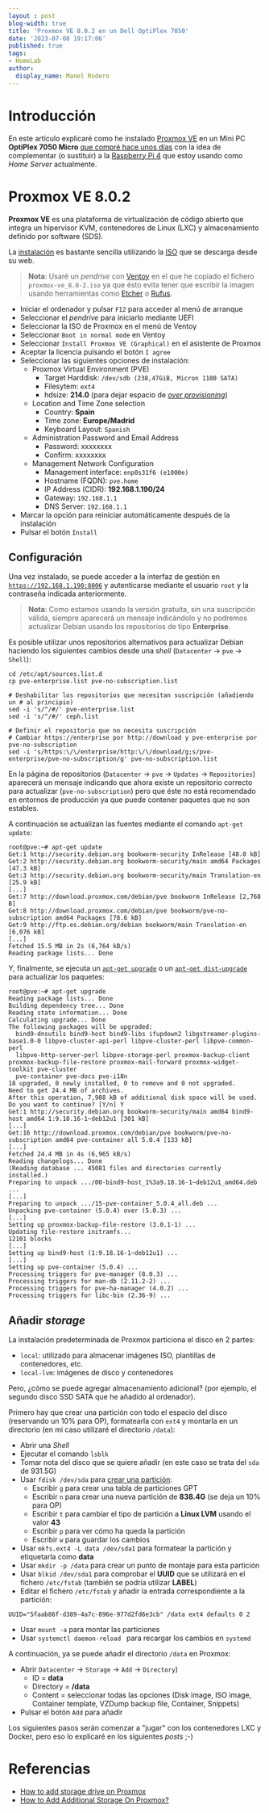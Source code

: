 ```yaml
---
layout : post
blog-width: true
title: 'Proxmox VE 8.0.2 en un Dell OptiPlex 7050'
date: '2023-07-08 19:17:06'
published: true
tags:
- HomeLab
author:
  display_name: Manel Rodero
---
```


# Introducción

En este artículo explicaré como he instalado [Proxmox VE](https://www.proxmox.com/en/proxmox-ve) en un Mini PC **OptiPlex 7050 Micro** [que compré hace unos días](mini-pc-dell-optiplex-7050-micro) con la idea de complementar (o sustituir) a la [Raspberry Pi 4](instalar-raspberry-pi-os-64bits) que estoy usando como _Home Server_ actualmente.

# Proxmox VE 8.0.2

**Proxmox VE** es una plataforma de virtualización de código abierto que integra un hipervisor KVM, contenedores de Linux (LXC) y almacenamiento definido por software (SDS).

La [instalación](https://pve.proxmox.com/pve-docs/chapter-pve-installation.html) es bastante sencilla utilizando la [ISO](https://www.proxmox.com/en/downloads/item/proxmox-ve-8-0-iso-installer) que se descarga desde su web.

> **Nota**: Usaré un _pendrive_ con [Ventoy](https://www.ventoy.net/en/index.html) en el que he copiado el fichero `proxmox-ve_8.0-2.iso` ya que ésto evita tener que escribir la imagen usando herramientas como [Etcher](https://etcher.balena.io/) o [Rufus](https://rufus.ie/en/).

* Iniciar el ordenador y pulsar `F12` para acceder al menú de arranque
* Seleccionar el _pendrive_ para iniciarlo mediante UEFI
* Seleccionar la ISO de Proxmox en el menú de Ventoy
* Seleccionar `Boot in normal mode` en Ventoy
* Seleccionar `Install Proxmox VE (Graphical)` en el asistente de Proxmox
* Aceptar la licencia pulsando el botón `I agree`
* Seleccionar las siguientes opciones de instalación:
  * Proxmox Virtual Environment (PVE)
    * Target Harddisk: `/dev/sdb (238,47GiB, Micron 1100 SATA)`
    * Filesytem: `ext4`
    * hdsize: **214.0** (para dejar espacio de [_over provisioning_](https://www.minitool.com/partition-disk/ssd-over-provisioning.html))
  * Location and Time Zone selection
    * Country: **Spain**
    * Time zone: **Europe/Madrid**
    * Keyboard Layout: `Spanish`
  * Administration Password and Email Address
    * Password: xxxxxxxx
    * Confirm: xxxxxxxx
  * Management Network Configuration
    * Management interface: `enp0s31f6 (e1000e)`
    * Hostname (FQDN): `pve.home`
    * IP Address (CIDR): **192.168.1.190/24**
    * Gateway: `192.168.1.1`
    * DNS Server: `192.168.1.1`
* Marcar la opción para reiniciar automáticamente después de la instalación
* Pulsar el botón `Install`

## Configuración

Una vez instalado, se puede acceder a la interfaz de gestión en [`https://192.168.1.190:8006`](https://192.168.1.190:8006) y autenticarse mediante el usuario `root` y la contraseña indicada anteriormente.

> **Nota**: Como estamos usando la versión gratuita, sin una suscripción válida, siempre aparecerá un mensaje indicándolo y no podremos actualizar Debian usando los repositorios de tipo **Enterprise**.

Es posible utilizar unos repositorios alternativos para actualizar Debian haciendo los siguientes cambios desde una _shell_ (`Datacenter` &rarr; `pve` &rarr; `Shell`):

```
cd /etc/apt/sources.list.d
cp pve-enterprise.list pve-no-subscription.list

# Deshabilitar los repositorios que necesitan suscripción (añadiendo un # al principio)
sed -i 's/^/#/' pve-enterprise.list
sed -i 's/^/#/' ceph.list

# Definir el repositorio que no necesita suscripción
# Cambiar https://enterprise por http://download y pve-enterprise por pve-no-subscription
sed -i 's/https:\/\/enterprise/http:\/\/download/g;s/pve-enterprise/pve-no-subscription/g' pve-no-subscription.list
```

En la página de repositorios (`Datacenter` &rarr; `pve` &rarr; `Updates` &rarr; `Repositories`) aparecerá un mensaje indicando que ahora existe un repositorio correcto para actualizar (`pve-no-subscription`) pero que éste no está recomendado en entornos de producción ya que puede contener paquetes que no son estables.

A continuación se actualizan las fuentes mediante el comando `apt-get update`:

```
root@pve:~# apt-get update
Get:1 http://security.debian.org bookworm-security InRelease [48.0 kB]
Get:2 http://security.debian.org bookworm-security/main amd64 Packages [47.3 kB]
Get:3 http://security.debian.org bookworm-security/main Translation-en [25.9 kB]
[...]
Get:7 http://download.proxmox.com/debian/pve bookworm InRelease [2,768 B]
Get:8 http://download.proxmox.com/debian/pve bookworm/pve-no-subscription amd64 Packages [78.6 kB]
Get:9 http://ftp.es.debian.org/debian bookworm/main Translation-en [6,076 kB]
[...]
Fetched 15.5 MB in 2s (6,764 kB/s)
Reading package lists... Done
```

Y, finalmente, se ejecuta un [`apt-get upgrade`](https://itsfoss.com/apt-get-upgrade-vs-dist-upgrade/) o un [`apt-get dist-upgrade`](https://itsfoss.com/apt-get-upgrade-vs-dist-upgrade/) para actualizar los paquetes:

```
root@pve:~# apt-get upgrade
Reading package lists... Done
Building dependency tree... Done
Reading state information... Done
Calculating upgrade... Done
The following packages will be upgraded:
  bind9-dnsutils bind9-host bind9-libs ifupdown2 libgstreamer-plugins-base1.0-0 libpve-cluster-api-perl libpve-cluster-perl libpve-common-perl
  libpve-http-server-perl libpve-storage-perl proxmox-backup-client proxmox-backup-file-restore proxmox-mail-forward proxmox-widget-toolkit pve-cluster
  pve-container pve-docs pve-i18n
18 upgraded, 0 newly installed, 0 to remove and 0 not upgraded.
Need to get 24.4 MB of archives.
After this operation, 7,988 kB of additional disk space will be used.
Do you want to continue? [Y/n] Y
Get:1 http://security.debian.org bookworm-security/main amd64 bind9-host amd64 1:9.18.16-1~deb12u1 [301 kB]
[...]
Get:16 http://download.proxmox.com/debian/pve bookworm/pve-no-subscription amd64 pve-container all 5.0.4 [133 kB]
[...]
Fetched 24.4 MB in 4s (6,965 kB/s)
Reading changelogs... Done
(Reading database ... 45081 files and directories currently installed.)
Preparing to unpack .../00-bind9-host_1%3a9.18.16-1~deb12u1_amd64.deb ...
[...]
Preparing to unpack .../15-pve-container_5.0.4_all.deb ...
Unpacking pve-container (5.0.4) over (5.0.3) ...
[...]
Setting up proxmox-backup-file-restore (3.0.1-1) ...
Updating file-restore initramfs...
12101 blocks
[...]
Setting up bind9-host (1:9.18.16-1~deb12u1) ...
[...]
Setting up pve-container (5.0.4) ...
Processing triggers for pve-manager (8.0.3) ...
Processing triggers for man-db (2.11.2-2) ...
Processing triggers for pve-ha-manager (4.0.2) ...
Processing triggers for libc-bin (2.36-9) ...
```

## Añadir _storage_

La instalación predeterminada de Proxmox particiona el disco en 2 partes:

* `local`: utilizado para almacenar imágenes ISO, plantillas de contenedores, etc.
* `local-lvm`: imágenes de disco y contenedores

Pero, ¿cómo se puede agregar almacenamiento adicional? (por ejemplo, el segundo disco SSD SATA que he añadido al ordenador).

Primero hay que crear una partición con todo el espacio del disco (reservando un 10% para OP), formatearla con `ext4` y montarla en un directorio (en mi caso utilizaré el directorio `/data`):

* Abrir una _Shell_
* Ejecutar el comando `lsblk`
* Tomar nota del disco que se quiere añadir (en este caso se trata del `sda` de 931.5G)
* Usar `fdisk /dev/sda` para [crear una partición](https://www.digitalocean.com/community/tutorials/create-a-partition-in-linux):
  * Escribir `g` para crear una tabla de particiones GPT
  * Escribir `n` para crear una nueva partición de **838.4G** (se deja un 10% para OP)
  * Escribir `t` para cambiar el tipo de partición a **Linux LVM** usando el valor **43**
  * Escribir `p` para ver cómo ha queda la partición
  * Escribir `w` para guardar los cambios
* Usar `mkfs.ext4 -L data /dev/sda1` para formatear la partición y etiquetarla como **data**
* Usar `mkdir -p /data` para crear un punto de montaje para esta partición
* Usar `blkid /dev/sda1` para comprobar el **UUID** que se utilizará en el fichero `/etc/fstab` (también se podría utilizar **LABEL**)
* Editar el fichero `/etc/fstab` y añadir la entrada correspondiente a la partición:

```
UUID="5faab86f-d389-4a7c-896e-977d2fd6e3cb" /data ext4 defaults 0 2
```

* Usar `mount -a` para montar las particiones
* Usar `systemctl daemon-reload ` para recargar los cambios en `systemd`

A continuación, ya se puede añadir el directorio `/data` en Proxmox:

* Abrir `Datacenter` &rarr; `Storage` &rarr; `Add` &rarr; `Directory`)
  * ID = **data**
  * Directory = **/data**
  * Content = seleccionar todas las opciones (Disk image, ISO image, Container template, VZDump backup file, Container, Snippets)
* Pulsar el botón `Add` para añadir

Los siguientes pasos serán comenzar a "jugar" con los contenedores LXC y Docker, pero eso lo explicaré en los siguientes _posts_ ;-)

# Referencias

* [How to add storage drive on Proxmox](https://serverdecode.com/add-drive-proxmox/)
* [How to Add Additional Storage On Proxmox?](https://sysadminote.com/how-to-add-additional-storage-on-proxmox/)
